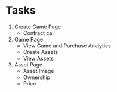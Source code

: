 # Tasks

1. Create Game Page
   - Contract call
2. Game Page
   - View Game and Purchase Analytics
   - Create Assets
   - View Assets
3. Asset Page
   - Asset Image
   - Ownership
   - Price
